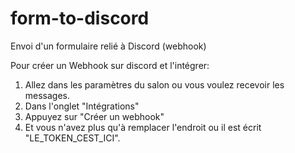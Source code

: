 # form-to-discord
Envoi d'un formulaire relié à Discord (webhook)

Pour créer un Webhook sur discord et l'intégrer:
1. Allez dans les paramètres du salon ou vous voulez recevoir les messages.
2. Dans l'onglet "Intégrations"
3. Appuyez sur "Créer un webhook"
4. Et vous n'avez plus qu'à remplacer l'endroit ou il est écrit "LE_TOKEN_CEST_ICI".
